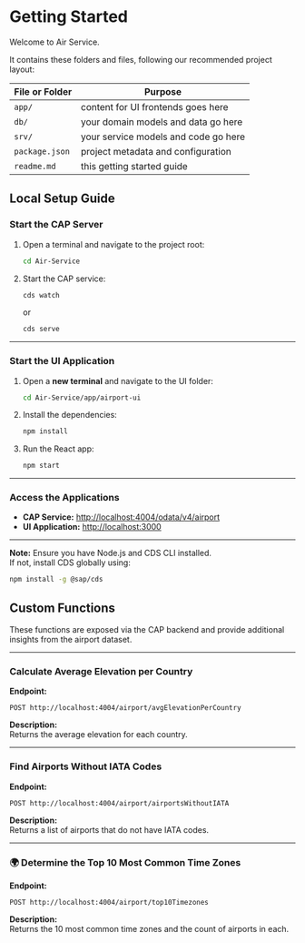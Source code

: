 # Getting Started

Welcome to Air Service.

It contains these folders and files, following our recommended project layout:

File or Folder | Purpose
---------|----------
`app/` | content for UI frontends goes here
`db/` | your domain models and data go here
`srv/` | your service models and code go here
`package.json` | project metadata and configuration
`readme.md` | this getting started guide

##  Local Setup Guide

### Start the CAP Server

1. Open a terminal and navigate to the project root:
   ```bash
   cd Air-Service
   ```

2. Start the CAP service:
   ```bash
   cds watch
   ```
   or
   ```bash
   cds serve
   ```

---

###  Start the UI Application

1. Open a **new terminal** and navigate to the UI folder:
   ```bash
   cd Air-Service/app/airport-ui
   ```

2. Install the dependencies:
   ```bash
   npm install
   ```

3. Run the React app:
   ```bash
   npm start
   ```

---

###  Access the Applications

- **CAP Service:** [http://localhost:4004/odata/v4/airport](http://localhost:4004/odata/v4/airport)  
- **UI Application:** [http://localhost:3000](http://localhost:3000)

---

 **Note:** Ensure you have Node.js and CDS CLI installed.  
If not, install CDS globally using:
```bash
npm install -g @sap/cds
```

##  Custom Functions

These functions are exposed via the CAP backend and provide additional insights from the airport dataset.

---

###  Calculate Average Elevation per Country

**Endpoint:**
```
POST http://localhost:4004/airport/avgElevationPerCountry
```

**Description:**  
Returns the average elevation for each country.

---

###  Find Airports Without IATA Codes

**Endpoint:**
```
POST http://localhost:4004/airport/airportsWithoutIATA
```

**Description:**  
Returns a list of airports that do not have IATA codes.

---

### 🌍 Determine the Top 10 Most Common Time Zones

**Endpoint:**
```
POST http://localhost:4004/airport/top10Timezones
```

**Description:**  
Returns the 10 most common time zones and the count of airports in each.

